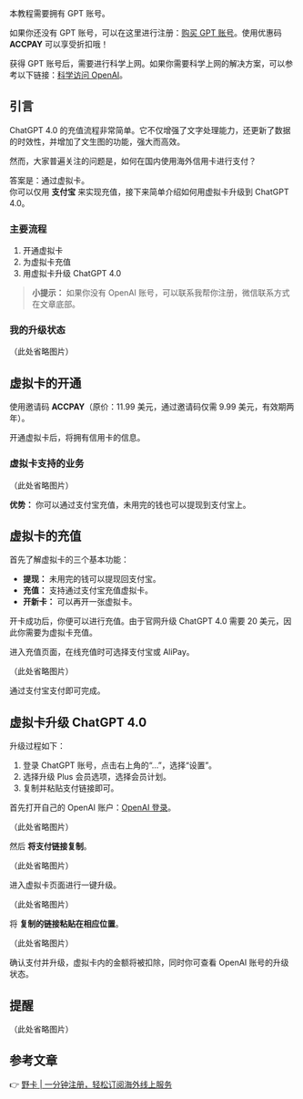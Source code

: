 本教程需要拥有 GPT 账号。

如果你还没有 GPT 账号，可以在这里进行注册：[购买 GPT 账号](https://bit.ly/bewildcard)。使用优惠码 **ACCPAY** 可以享受折扣哦！

获得 GPT 账号后，需要进行科学上网。如果你需要科学上网的解决方案，可以参考以下链接：[科学访问 OpenAI](https://bit.ly/bewildcard)。

## 引言

ChatGPT 4.0 的充值流程非常简单。它不仅增强了文字处理能力，还更新了数据的时效性，并增加了文生图的功能，强大而高效。

然而，大家普遍关注的问题是，如何在国内使用海外信用卡进行支付？

答案是：通过虚拟卡。  
你可以仅用 **支付宝** 来实现充值，接下来简单介绍如何用虚拟卡升级到 ChatGPT 4.0。

### 主要流程

1. 开通虚拟卡
2. 为虚拟卡充值
3. 用虚拟卡升级 ChatGPT 4.0

> **小提示：** 如果你没有 OpenAI 账号，可以联系我帮你注册，微信联系方式在文章底部。

### 我的升级状态

（此处省略图片）

## 虚拟卡的开通

使用邀请码 **ACCPAY**（原价：11.99 美元，通过邀请码仅需 9.99 美元，有效期两年）。

开通虚拟卡后，将拥有信用卡的信息。

### 虚拟卡支持的业务

（此处省略图片）

**优势：** 你可以通过支付宝充值，未用完的钱也可以提现到支付宝上。

## 虚拟卡的充值

首先了解虚拟卡的三个基本功能：

- **提现：** 未用完的钱可以提现回支付宝。
- **充值：** 支持通过支付宝充值虚拟卡。
- **开新卡：** 可以再开一张虚拟卡。

开卡成功后，你便可以进行充值。由于官网升级 ChatGPT 4.0 需要 20 美元，因此你需要为虚拟卡充值。

进入充值页面，在线充值时可选择支付宝或 AliPay。

（此处省略图片）

通过支付宝支付即可完成。

## 虚拟卡升级 ChatGPT 4.0

升级过程如下：

1. 登录 ChatGPT 账号，点击右上角的“…”，选择“设置”。
2. 选择升级 Plus 会员选项，选择会员计划。
3. 复制并粘贴支付链接即可。

首先打开自己的 OpenAI 账户：[OpenAI 登录](https://chat.openai.com/)。

（此处省略图片）  

然后 **将支付链接复制**。

（此处省略图片）  

进入虚拟卡页面进行一键升级。

（此处省略图片）

将 **复制的链接粘贴在相应位置**。

（此处省略图片）

确认支付并升级，虚拟卡内的金额将被扣除，同时你可查看 OpenAI 账号的升级状态。

## 提醒

（此处省略图片）

## 参考文章

👉 [野卡 | 一分钟注册，轻松订阅海外线上服务](https://bit.ly/bewildcard)